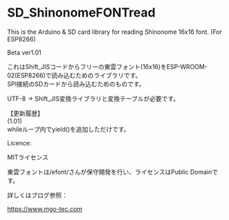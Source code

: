 # SD_ShinonomeFONTread
This is the Arduino & SD card library for reading Shinonome 16x16 font. (For ESP8266) 

Beta ver1.01

これはShift_JISコードからフリーの東雲フォント(16x16)をESP-WROOM-02(ESP8266)で読み込むためのライブラリです。  
SPI接続のSDカードから読み込むためのものです。

UTF-8 → Shift_JIS変換ライブラリと変換テーブルが必要です。

【更新履歴】  
(1.01)  
whileループ内でyield()を追加しただけです。


Licence:

  MITライセンス

  東雲フォントは/efont/さんが保守開発を行い、ライセンスはPublic Domainです。


詳しくはブログ参照：

https://www.mgo-tec.com
